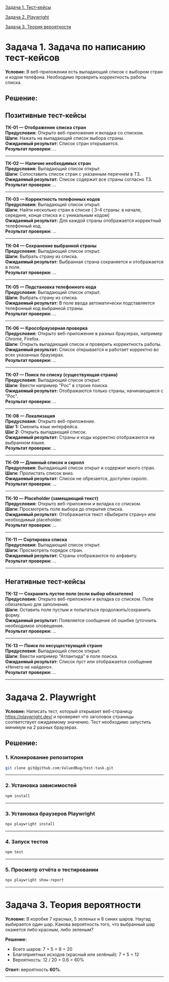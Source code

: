 [Задача 1. Тест-кейсы](#задача-1-задача-по-написанию-тест-кейсов)

[Задача 2. Playwright](#задача-2-playwright)

[Задача 3. Теория вероятности](#задача-3-теория-вероятности)

# Задача 1. Задача по написанию тест-кейсов

**Условие:** В веб-приложении есть выпадающий список с выбором стран и кодом телефона. Необходимо проверить корректность работы списка.

## Решение:
## Позитивные тест-кейсы

**ТК-01 — Отображение списка стран**  
**Предусловия:** Открыто веб-приложение и вкладка со списком.  
**Шаги:** Нажать на выпадающий список выбора страны.  
**Ожидаемый результат:** Список стран открывается.  
**Результат проверки:** _..._

---

**TК-02 — Наличие необходимых стран**  
**Предусловия:** Выпадающий список открыт.  
**Шаги:** Сопоставить список стран с указанным перечнем в ТЗ.  
**Ожидаемый результат:** Список содержит все страны согласно ТЗ.  
**Результат проверки:** _..._

---

**TК-03 — Корректность телефонных кодов**  
**Предусловия:** Выпадающий список открыт.  
**Шаги:** Найти несколько стран в списке ( 3–4 страны: в начале, середине, конце списка и с уникальным кодом)  
**Ожидаемый результат:** Для каждой страны отображается корректный телефонный код.  
**Результат проверки:** _..._

---

**TК-04 — Сохранение выбранной страны**  
**Предусловия:** Выпадающий список открыт.  
**Шаги:** Выбрать страну из списка.  
**Ожидаемый результат:** Выбранная страна сохраняется и отображается в поле.  
**Результат проверки:** _..._

---

**TК-05 — Подстановка телефонного кода**  
**Предусловия:** Выпадающий список открыт.  
**Шаги:** Выбрать страну из списка.  
**Ожидаемый результат:** В поле ввода автоматически подставляется телефонный код выбранной страны.  
**Результат проверки:** _..._

---

**TК-06 — Кроссбраузерная проверка**  
**Предусловия:** Открыто веб-приложение в разных браузерах, например Chrome, Firefox.  
**Шаги:** Открыть выпадающий список и проверить корректность работы.  
**Ожидаемый результат:** Список открывается и работает корректно во всех указанных браузерах.  
**Результат проверки:** _..._

---

**TК-07 — Поиск по списку (существующая страна)**  
**Предусловия:** Выпадающий список открыт.  
**Шаги:** Ввести например "Рос" в строке поиска.  
**Ожидаемый результат:** Отображаются только страны, начинающиеся с "Рос".  
**Результат проверки:** _..._

---

**TК-08 — Локализация**  
**Предусловия:** Открыто веб-приложение.  
**Шаг 1:** Сменить язык интерфейса.   
**Шаг 2:** Открыть выпадающий список.   
**Ожидаемый результат:** Страны и коды корректно отображаются на выбранном языке.  
**Результат проверки:** _..._

---

**TК-09 — Длинный список и скролл**  
**Предусловия:** Выпадающий список открыт и содержит много стран.  
**Шаги:** Пролистать список вниз.  
**Ожидаемый результат:** Список не обрезается, доступен скролл.  
**Результат проверки:** _..._

---

**TК-10 — Placeholder (замещающий текст)**  
**Предусловия:** Открыто веб-приложени и вкладка со списком.  
**Шаги:** Просмотреть поле выбора до открытия списка.  
**Ожидаемый результат:** Отображается текст «Выберите страну» или необходимый placeholder.  
**Результат проверки:** _..._

---

**TК-11 — Сортировка списка**  
**Предусловия:** Выпадающий список открыт.  
**Шаги:** Просмотреть порядок стран.  
**Ожидаемый результат:** Страны отображаются по алфавиту.  
**Результат проверки:** _..._

---

## Негативные тест-кейсы

**TК-12 — Сохранить пустое поле (если выбор обязателен)**  
**Предусловия:** Открыто веб-приложени и вкладка со списком. Поле обязательно для заполнения.  
**Шаги:** Оставить поле пустым и попытаться продолжить/сохранить форму.  
**Ожидаемый результат:** Появляется сообщение об ошибке (уточнить необходимое оповещение.  
**Результат проверки:** _..._

---

**TК-13 — Поиск по несуществующей стране**  
**Предусловия:** Выпадающий список открыт.  
**Шаги:** Ввести например "Атлантида" в поле поиска.  
**Ожидаемый результат:** Список пуст или отображается сообщение «Ничего не найдено».  
**Результат проверки:** _..._


---
# Задача 2. Playwright

**Условие:** Написать тест, который открывает веб-страницу https://playwright.dev/ и проверяет что заголовок страницы соответствует ожидаемому значению. Тест необходимо запустить минимум на 2 разных браузерах.

## Решение:

### 1. Клонирование репозитория

```bash
git clone git@github.com:ValuedBug/test-task.git
```
---
### 2. Установка зависимостей

```bash
npm install
```
---
### 3. Установка браузеров Playwright

```bash
npx playwright install
```
---
### 4. Запуск тестов

```bash
npm test
```
---

### 5. Просмотр отчёта о тестировании

```bash
npx playwright show-report
```
---
# Задача 3. Теория вероятности

**Условие:** В коробке 7 красных, 5 зеленых и 8 синих шаров. Наугад выбирается один шар. Какова вероятность того, что выбранный шар окажется либо красным, либо зеленым?


**Решение:**

* Всего шаров: 7 + 5 + 8 = 20
* Благоприятных исходов (красный или зелёный): 7 + 5 = 12
* Вероятность: 12 / 20 = 0.6 = 60%

**Ответ:** вероятность **60%**.

---
